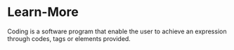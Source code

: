 # Learn-More
Coding is a software program that enable the user to achieve an expression through codes, tags or elements provided.
